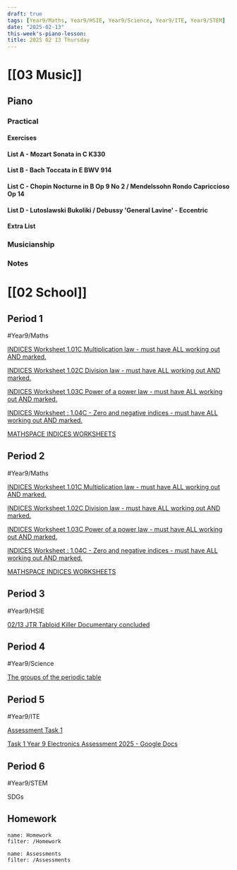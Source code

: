 ```yaml
---
draft: true
tags: [Year9/Maths, Year9/HSIE, Year9/Science, Year9/ITE, Year9/STEM]
date: "2025-02-13"
this-week's-piano-lesson: 
title: 2025 02 13 Thursday
---
```


# [[03 Music]]

## Piano

### Practical

#### Exercises

#### List A - Mozart Sonata in C K330

#### List B - Bach Toccata in E BWV 914

#### List C - Chopin Nocturne in B Op 9 No 2 / Mendelssohn Rondo Capriccioso Op 14

#### List D - Lutoslawski Bukoliki / Debussy 'General Lavine' - Eccentric

#### Extra List

### Musicianship

### Notes

# [[02 School]]

## Period 1

#Year9/Maths

[INDICES Worksheet 1.01C Multiplication law - must have ALL working out AND marked.](https://classroom.google.com/c/NzMyNzA1Njc2ODI0/a/NzMyNzA1Njc2ODY4/details)

[INDICES Worksheet 1.02C Division law - must have ALL working out AND marked.](https://classroom.google.com/c/NzMyNzA1Njc2ODI0/a/NzMyNzA1Njc2ODY5/details)

[INDICES Worksheet 1.03C Power of a power law - must have ALL working out AND marked.](https://classroom.google.com/c/NzMyNzA1Njc2ODI0/a/NzMyNzA1Njc2ODcw/details)

[INDICES Worksheet : 1.04C - Zero and negative indices - must have ALL working out AND marked.](https://classroom.google.com/c/NzMyNzA1Njc2ODI0/a/NzMyNzA1Njc2ODcy/details)

[MATHSPACE INDICES WORKSHEETS](https://classroom.google.com/c/NzMyNzA1Njc2ODI0/m/NzMyNzA1Njc2ODc1/details)

## Period 2

#Year9/Maths

[INDICES Worksheet 1.01C Multiplication law - must have ALL working out AND marked.](https://classroom.google.com/c/NzMyNzA1Njc2ODI0/a/NzMyNzA1Njc2ODY4/details)

[INDICES Worksheet 1.02C Division law - must have ALL working out AND marked.](https://classroom.google.com/c/NzMyNzA1Njc2ODI0/a/NzMyNzA1Njc2ODY5/details)

[INDICES Worksheet 1.03C Power of a power law - must have ALL working out AND marked.](https://classroom.google.com/c/NzMyNzA1Njc2ODI0/a/NzMyNzA1Njc2ODcw/details)

[INDICES Worksheet : 1.04C - Zero and negative indices - must have ALL working out AND marked.](https://classroom.google.com/c/NzMyNzA1Njc2ODI0/a/NzMyNzA1Njc2ODcy/details)

[MATHSPACE INDICES WORKSHEETS](https://classroom.google.com/c/NzMyNzA1Njc2ODI0/m/NzMyNzA1Njc2ODc1/details)

## Period 3

#Year9/HSIE

[02/13 JTR Tabloid Killer Documentary concluded](https://classroom.google.com/c/NzQ4ODYwNjMyODE3/a/NzUwMjQ1NjQxNDM1/details)

## Period 4

#Year9/Science

[The groups of the periodic table](https://classroom.google.com/c/NzQ4ODM2MTQ5Njc5/a/NzQ4ODM2MTQ5OTQx/details)

## Period 5

#Year9/ITE

[Assessment Task 1](https://classroom.google.com/c/NzM3NDAyOTI0MTQ0/a/NzM3NDAyOTI0MTY5/details)

[Task 1 Year 9 Electronics Assessment 2025 - Google Docs](https://docs.google.com/document/d/1ARxpLE_R0ukRCBqfIZJm70lVu7qTjjD2gIaasvTBzoM/edit?pli=1&tab=t.0)

## Period 6

#Year9/STEM

SDGs

## Homework

```todoist
name: Homework
filter: /Homework
```

```todoist
name: Assessments
filter: /Assessments
```
